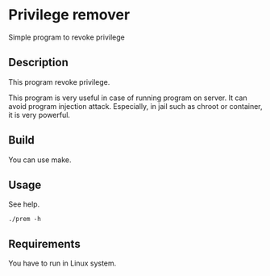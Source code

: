 # Privilege remover

Simple program to revoke privilege

## Description
This program revoke privilege.

This program is very useful in case of running program on server.
It can avoid program injection attack.
Especially, in jail such as chroot or container, it is very powerful.

## Build
You can use make.

## Usage
See help.
```
./prem -h
```

## Requirements
You have to run in Linux system.
